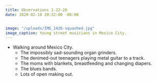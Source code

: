 ```yaml
---
title: Observations 1-22-20
date: 2020-02-18 20:32:00 -06:00


image: "/uploads/IMG_1426-squashed.jpg"
image_caption: Young street musicians in Mexico City.
---
```


- Walking around Mexico City.
	- The impossibly sad-sounding organ grinders.
	- The denimed-out teenagers playing metal guitar to a track.
	- The moms with blankets, breastfeeding and changing diapers.
	- The blues bands.
	- Lots of open making out.